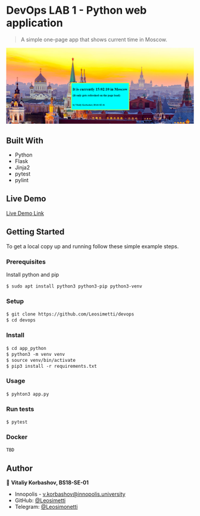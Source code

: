 # DevOps LAB 1 - Python web application

> A simple one-page app that shows current time in Moscow.

![screenshot](./app_screenshot.png)

## Built With

- Python
- Flask
- Jinja2
- pytest
- pylint

## Live Demo

[Live Demo Link](http://10.90.138.134:5000/)

## Getting Started

To get a local copy up and running follow these simple example steps.

### Prerequisites
Install python and pip
```shell
$ sudo apt install python3 python3-pip python3-venv
```

### Setup
```shell
$ git clone https://github.com/Leosimetti/devops
$ cd devops
```

### Install
```shell
$ cd app_python
$ python3 -m venv venv
$ source venv/bin/activate
$ pip3 install -r requirements.txt
```

### Usage
```shell
$ pyhton3 app.py
```
### Run tests
```shell
$ pytest
```

### Docker
```shell
TBD
```

## Author

👤 **Vitaliy Korbashov, BS18-SE-01**

- Innopolis - [v.korbashov@innopolis.university]()
- GitHub: [@Leosimetti](https://github.com/Leosimetti)
- Telegram: [@Leosimonetti](https://t.me/Leosimonetti)
